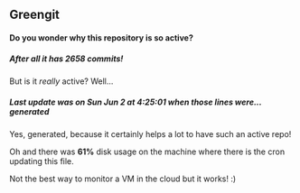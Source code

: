 ## Greengit

#### Do you wonder why this repository is so active?

##### After all it has 2658 commits!

But is it *really* active? Well...

##### Last update was on Sun Jun 2 at 4:25:01 when those lines were... generated

Yes, generated, because it certainly helps a lot to have such an active repo!

Oh and there was **61%** disk usage on the machine
where there is the cron updating this file.

Not the best way to monitor a VM in the cloud but it works! :)
